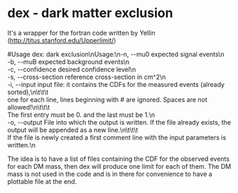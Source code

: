 # dex - dark matter exclusion
It's a wrapper for the fortran code written by Yellin (http://titus.stanford.edu/Upperlimit/)

#Usage
dex: dark exclusion\nUsage:\n-n, --mu0 expected signal events\n\
    -b, --muB expected background events\n\
    -c, --confidence desired confidence level\n\
    -s, --cross-section reference cross-section in cm^2\n\
    -i, --input input file: it contains the CDFs for the measured events (already sorted),\n\t\t\t \
     one for each line, lines beginning with # are ignored. Spaces are not allowed!\n\t\t\t \
     The first entry must be 0. and the last must be 1.\n\
    -o, --output File into which the output is written. If the file already exists, the output will be appended as a new line.\n\t\t\t\
      If the file is newly created a first comment line with the input parameters is written.\n

The idea is to have a list of files containing the CDF for the observed events for each DM mass, then dex will produce one limit for each of them.
The DM mass is not used in the code and is in there for convenience to have a plottable file at the end.